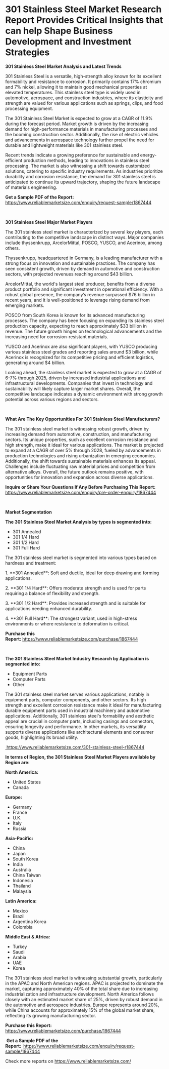 <p><h1>301 Stainless Steel Market Research Report Provides Critical Insights that can help Shape Business Development and Investment Strategies</h1></p><p><strong>301 Stainless Steel Market Analysis and Latest Trends</strong></p>
<p><p>301 Stainless Steel is a versatile, high-strength alloy known for its excellent formability and resistance to corrosion. It primarily contains 17% chromium and 7% nickel, allowing it to maintain good mechanical properties at elevated temperatures. This stainless steel type is widely used in automotive, aerospace, and construction industries, where its elasticity and strength are valued for various applications such as springs, clips, and food processing equipment.</p><p>The 301 Stainless Steel Market is expected to grow at a CAGR of 11.9% during the forecast period. Market growth is driven by the increasing demand for high-performance materials in manufacturing processes and the booming construction sector. Additionally, the rise of electric vehicles and advancements in aerospace technology further propel the need for durable and lightweight materials like 301 stainless steel. </p><p>Recent trends indicate a growing preference for sustainable and energy-efficient production methods, leading to innovations in stainless steel processing. The market is also witnessing a shift towards customized solutions, catering to specific industry requirements. As industries prioritize durability and corrosion resistance, the demand for 301 stainless steel is anticipated to continue its upward trajectory, shaping the future landscape of materials engineering.</p></p>
<p><strong>Get a Sample PDF of the Report:&nbsp;</strong> <a href="https://www.reliablemarketsize.com/enquiry/request-sample/1867444?utm_campaign=1103&utm_medium=2&utm_source=Github&utm_content=ia&utm_term=30012025&utm_id=301-stainless-steel">https://www.reliablemarketsize.com/enquiry/request-sample/1867444</a></p>
<p>&nbsp;</p>
<p><strong>301 Stainless Steel Major Market Players</strong></p>
<p><p>The 301 stainless steel market is characterized by several key players, each contributing to the competitive landscape in distinct ways. Major companies include thyssenkrupp, ArcelorMittal, POSCO, YUSCO, and Acerinox, among others. </p><p>Thyssenkrupp, headquartered in Germany, is a leading manufacturer with a strong focus on innovation and sustainable practices. The company has seen consistent growth, driven by demand in automotive and construction sectors, with projected revenues reaching around $43 billion. </p><p>ArcelorMittal, the world's largest steel producer, benefits from a diverse product portfolio and significant investment in operational efficiency. With a robust global presence, the company’s revenue surpassed $76 billion in recent years, and it is well-positioned to leverage rising demand from emerging markets.</p><p>POSCO from South Korea is known for its advanced manufacturing processes. The company has been focusing on expanding its stainless steel production capacity, expecting to reach approximately $33 billion in revenue. The future growth hinges on technological advancements and the increasing need for corrosion-resistant materials.</p><p>YUSCO and Acerinox are also significant players, with YUSCO producing various stainless steel grades and reporting sales around $3 billion, while Acerinox is recognized for its competitive pricing and efficient logistics, generating around $4 billion.</p><p>Looking ahead, the stainless steel market is expected to grow at a CAGR of 6-7% through 2025, driven by increased industrial applications and infrastructural developments. Companies that invest in technology and sustainability will likely capture larger market shares. Overall, the competitive landscape indicates a dynamic environment with strong growth potential across various regions and sectors.</p></p>
<p>&nbsp;</p>
<p><strong>What Are The Key Opportunities For 301 Stainless Steel Manufacturers?</strong></p>
<p><p>The 301 stainless steel market is witnessing robust growth, driven by increasing demand from automotive, construction, and manufacturing sectors. Its unique properties, such as excellent corrosion resistance and high strength, make it ideal for various applications. The market is projected to expand at a CAGR of over 5% through 2028, fueled by advancements in production technologies and rising urbanization in emerging economies. Additionally, the shift towards sustainable materials enhances its appeal. Challenges include fluctuating raw material prices and competition from alternative alloys. Overall, the future outlook remains positive, with opportunities for innovation and expansion across diverse applications.</p></p>
<p><strong>Inquire or Share Your Questions If Any Before Purchasing This Report:</strong> <a href="https://www.reliablemarketsize.com/enquiry/pre-order-enquiry/1867444?utm_campaign=1103&utm_medium=2&utm_source=Github&utm_content=ia&utm_term=30012025&utm_id=301-stainless-steel">https://www.reliablemarketsize.com/enquiry/pre-order-enquiry/1867444</a></p>
<p>&nbsp;</p>
<p><strong>Market Segmentation</strong></p>
<p><strong>The 301 Stainless Steel Market Analysis by types is segmented into:</strong></p>
<p><ul><li>301 Annealed</li><li>301 1/4 Hard</li><li>301 1/2 Hard</li><li>301 Full Hard</li></ul></p>
<p><p>The 301 stainless steel market is segmented into various types based on hardness and treatment: </p><p>1. **301 Annealed**: Soft and ductile, ideal for deep drawing and forming applications.</p><p>2. **301 1/4 Hard**: Offers moderate strength and is used for parts requiring a balance of flexibility and strength.</p><p>3. **301 1/2 Hard**: Provides increased strength and is suitable for applications needing enhanced durability.</p><p>4. **301 Full Hard**: The strongest variant, used in high-stress environments or where resistance to deformation is critical.</p></p>
<p><strong>Purchase this Report:&nbsp;</strong><a href="https://www.reliablemarketsize.com/purchase/1867444?utm_campaign=1103&utm_medium=2&utm_source=Github&utm_content=ia&utm_term=30012025&utm_id=301-stainless-steel">https://www.reliablemarketsize.com/purchase/1867444</a></p>
<p>&nbsp;</p>
<p><strong>The 301 Stainless Steel Market Industry Research by Application is segmented into:</strong></p>
<p><ul><li>Equipment Parts</li><li>Computer Parts</li><li>Other</li></ul></p>
<p><p>The 301 stainless steel market serves various applications, notably in equipment parts, computer components, and other sectors. Its high strength and excellent corrosion resistance make it ideal for manufacturing durable equipment parts used in industrial machinery and automotive applications. Additionally, 301 stainless steel's formability and aesthetic appeal are crucial in computer parts, including casings and connectors, ensuring longevity and performance. In other markets, its versatility supports diverse applications like architectural elements and consumer goods, highlighting its broad utility.</p></p>
<p><a href="https://www.reliablemarketsize.com/301-stainless-steel-r1867444?utm_campaign=1103&utm_medium=2&utm_source=Github&utm_content=ia&utm_term=30012025&utm_id=301-stainless-steel">&nbsp;https://www.reliablemarketsize.com/301-stainless-steel-r1867444</a></p>
<p><strong>In terms of Region, the 301 Stainless Steel Market Players available by Region are:</strong></p>
<p>
    <p> <strong> North America: </strong>
        <ul>
            <li>United States</li>
            <li>Canada</li>
        </ul>
        </p> 
    <p> <strong> Europe: </strong>
        <ul>
            <li>Germany</li>
            <li>France</li>
            <li>U.K.</li>
            <li>Italy</li>
            <li>Russia</li>
        </ul>
        </p> 
    <p> <strong> Asia-Pacific: </strong>
        <ul>
            <li>China</li>
            <li>Japan</li>
            <li>South Korea</li>
            <li>India</li>
            <li>Australia</li>
            <li>China Taiwan</li>
            <li>Indonesia</li>
            <li>Thailand</li>
            <li>Malaysia</li>
        </ul>
        </p> 
    <p> <strong> Latin America: </strong>
        <ul>
            <li>Mexico</li>
            <li>Brazil</li>
            <li>Argentina Korea</li>
            <li>Colombia</li>
        </ul>
        </p> 
    <p> <strong> Middle East & Africa: </strong>
        <ul>
            <li>Turkey</li>
            <li>Saudi</li>
            <li>Arabia</li>
            <li>UAE</li>
            <li>Korea</li>
        </ul>
    </p>
    </p>
<p><p>The 301 stainless steel market is witnessing substantial growth, particularly in the APAC and North American regions. APAC is projected to dominate the market, capturing approximately 40% of the total share due to increasing industrialization and infrastructure development. North America follows closely with an estimated market share of 25%, driven by robust demand in the automotive and aerospace industries. Europe represents around 20%, while China accounts for approximately 15% of the global market share, reflecting its growing manufacturing sector.</p></p>
<p><strong>Purchase this Report: </strong><a href="https://www.reliablemarketsize.com/purchase/1867444?utm_campaign=1103&utm_medium=2&utm_source=Github&utm_content=ia&utm_term=30012025&utm_id=301-stainless-steel">https://www.reliablemarketsize.com/purchase/1867444</a></p>
<p>&nbsp;<strong>Get a Sample PDF of the Report:&nbsp;&nbsp;</strong><a href="https://www.reliablemarketsize.com/enquiry/request-sample/1867444?utm_campaign=1103&utm_medium=2&utm_source=Github&utm_content=ia&utm_term=30012025&utm_id=301-stainless-steel">https://www.reliablemarketsize.com/enquiry/request-sample/1867444</a></p>
<p><strong></strong></p>
<p>Check more reports on <a href="https://www.reliablemarketsize.com/?utm_campaign=1103&utm_medium=2&utm_source=Github&utm_content=ia&utm_term=30012025&utm_id=301-stainless-steel">https://www.reliablemarketsize.com/</a></p>